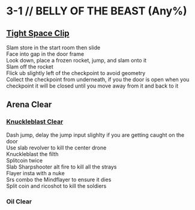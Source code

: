 # 3-1 // BELLY OF THE BEAST (Any%)


## [Tight Space Clip](https://youtu.be/WvOWvKw9jVM)
Slam store in the start room then slide <br/>
Face into gap in the door frame <br/>
Look down, place a frozen rocket, jump, and slam onto it <br/>
Slam off the rocket <br/>
Flick ub slightly left of the checkpoint to avoid geometry <br/>
Collect the checkpoint from underneath, if you the door is open when you checkpoint it will be closed until you move away from it and back to it <br/>


## Arena Clear

### [Knuckleblast Clear](https://youtu.be/F92tVBHlow0)
Dash jump, delay the jump input slighlty if you are getting caught on the door <br/>
Use slab revolver to kill the center drone <br/>
Knuckleblast the filth <br/>
Splitcoin twice <br/>
Slab Sharpshooter alt fire to kill all the strays <br/>
Flayer insta with a nuke <br/>
Srs combo the Mindflayer to ensure it dies <br/>
Split coin and ricoshot to kill the soldiers

### Oil Clear
